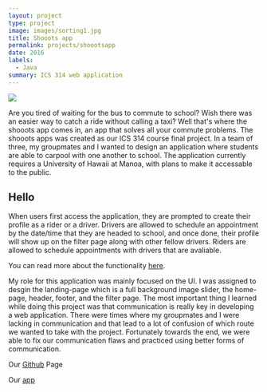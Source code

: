 ```yaml
---
layout: project
type: project
image: images/sorting1.jpg
title: Shooots app 
permalink: projects/shoootsapp
date: 2016
labels:
  - Java
summary: ICS 314 web application
---
```


<img class="ui centered middle image" src="../images/">

Are you tired of waiting for the bus to commute to school? Wish there was an easier way to catch a ride without calling a taxi? Well that's where the shooots app comes in, an app that solves all your commute problems. The shooots apps was created as our ICS 314 course final project. In a team of three, my groupmates and I wanted to design an application where students are able to carpool with one another to school. The application currently requires a University of Hawaii at Manoa, with plans to make it accessable to the public. 

<h2>Hello</h2>
When users first access the application, they are prompted to create their profile as a rider or a driver. 
Drivers are allowed to schedule an appointment by the date/time that they are headed to school, and once done, their profile will show up on the filter page along with other fellow drivers.
Riders are allowed to schedule appointments with drivers that are avaliable.
<p>
You can read more about the functionality <a href="https://shooots.github.io/#milestone-2-functionality">here</a>.
  </p>

My role for this application was mainly focused on the UI. I was assigned to desgin the landing-page which is a full background image slider, the home-page, header, footer, and the filter page. The most important thing I learned while doing this project was that communication is really key in developing a web application. There were times where my groupmates and I were lacking in communication and that lead to a lot of confusion of which route we wanted to take with the project. Fortunately towards the end, we were able to fix our communication flaws and practiced using better forms of communication.



Our [Github](https://shooots.github.io) Page

Our [app](https://shooots.meteorapps.com)


 



